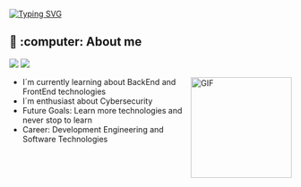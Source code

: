 <a href="https://git.io/typing-svg"><img src="https://readme-typing-svg.demolab.com?font=Arial&weight=500&size=40&duration=3500&pause=1500&color=FFFFFF&center=true&vCenter=true&random=false&width=1000&height=60&lines=Hi%2C+I%C2%B4m+Steven+Montoya+%F0%9F%92%AC" alt="Typing SVG" /></a>

<h2>🌱 :computer: About me</h2>
 <p align="left">
  <img src="https://img.shields.io/badge/Focus-Backend%20Development-dodgerblue" />
  <img src="https://img.shields.io/badge/Languages-English Spanish-dodgerblue" />
</p>
<div>
<img align="right" alt="GIF" height="180px" src="https://media.giphy.com/media/Ah3zHH7hvsSB2/giphy.gif" />

- I´m currently learning about BackEnd and FrontEnd technologies
- I´m enthusiast about Cybersecurity
- Future Goals: Learn more technologies and never stop to learn
- Career: Development Engineering and Software Technologies
</div>
